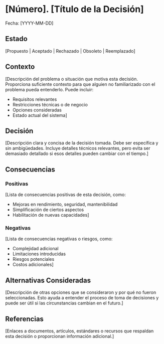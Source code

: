 # [Número]. [Título de la Decisión]

Fecha: [YYYY-MM-DD]

## Estado

[Propuesto | Aceptado | Rechazado | Obsoleto | Reemplazado]

## Contexto

[Descripción del problema o situación que motiva esta decisión. Proporciona suficiente contexto para que alguien no familiarizado con el problema pueda entenderlo. Puede incluir:
- Requisitos relevantes
- Restricciones técnicas o de negocio
- Opciones consideradas
- Estado actual del sistema]

## Decisión

[Descripción clara y concisa de la decisión tomada. Debe ser específica y sin ambigüedades. Incluye detalles técnicos relevantes, pero evita ser demasiado detallado si esos detalles pueden cambiar con el tiempo.]

## Consecuencias

### Positivas

[Lista de consecuencias positivas de esta decisión, como:
- Mejoras en rendimiento, seguridad, mantenibilidad
- Simplificación de ciertos aspectos
- Habilitación de nuevas capacidades]

### Negativas

[Lista de consecuencias negativas o riesgos, como:
- Complejidad adicional
- Limitaciones introducidas
- Riesgos potenciales
- Costos adicionales]

## Alternativas Consideradas

[Descripción de otras opciones que se consideraron y por qué no fueron seleccionadas. Esto ayuda a entender el proceso de toma de decisiones y puede ser útil si las circunstancias cambian en el futuro.]

## Referencias

[Enlaces a documentos, artículos, estándares o recursos que respaldan esta decisión o proporcionan información adicional.]
